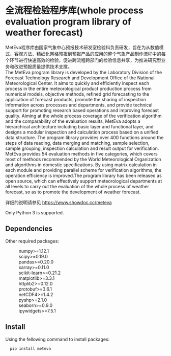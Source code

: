 # 全流程检验程序库(whole process evaluation program library of weather forecast)
MetEva程序库由国家气象中心预报技术研发室检验科负责研发，旨在为从数值模式、客观方法、精细化网格预报到预报产品的应用的整个气象产品制作流程中的每个环节进行快速高效的检验，促进跨流程跨部门的检验信息共享，为推进研究型业务和改进预报质量提供技术支撑。  
    The MetEva program library is developed by the Laboratory Division of the Forecast Technology Research and Development Office of the National Meteorological Center. It aims to quickly and efficiently inspect each process in the entire meteorological product production process from numerical models, objective methods, refined grid forecasting to the application of forecast products, promote the sharing of inspection information across processes and departments, and provide technical support for promoting research based operations and improving forecast quality. 
    Aiming at the whole process coverage of the verification algorithm and the comparability of the evaluation results, MetEva adopts a hierarchical architecture including basic layer and functional layer, and designs a modular inspection and calculation process based on a unified data structure. The program library provides over 400 functions around the steps of data reading, data merging and matching, sample selection, sample grouping, inspection calculation and result output for verification. MetEva provides 54 evaluation methods in five categories, which covers most of methods recommended by the World Meteorological Organization and algorithms in domestic specifications. By using matrix calculation in each module and providing parallel scheme for verification algorithms, the operation efficiency is improved.The program library has been released as open source, which can effectively support meteorological departments at all levels to carry out the evaluation of the whole process of weather forecast, so as to promote the development of weather forecast.
 
详细的说明请参见  https://www.showdoc.cc/meteva 

Only Python 3 is supported.

## Dependencies
Other required packages:

   numpy>=1.12.1  
   scipy>=0.19.0  
   pandas>=0.20.0  
   xarray>=0.11.0  
   scikit-learn>=0.21.2  
   matplotlib>=3.3.1  
   httplib2>=0.12.0  
   protobuf>=3.6.1  
   netCDF4>=1.4.2  
   pyshp>=2.1.0  
   seaborn>=0.9.0  
   ipywidgets>=7.5.1

## Install
Using the fellowing command to install packages:
```
  pip install meteva
```